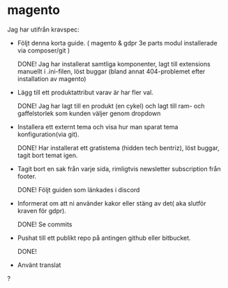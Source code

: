 # magento

Jag har utifrån kravspec: 

- Följt denna korta guide. ( magento & gdpr 3e parts modul installerade via composer/git )  

    DONE! Jag har installerat samtliga komponenter, lagt till extensions manuellt i .ini-filen, löst buggar (bland annat 404-problemet efter installation av magento)

- Lägg till ett produktattribut varav är har fler val. 
  
    DONE! Jag har lagt till en produkt (en cykel) och lagt till ram- och gaffelstorlek som kunden väljer genom dropdown

- Installera ett externt tema och visa hur man sparat tema konfiguration(via git). 

    DONE! Har installerat ett gratistema (hidden tech bentriz), löst buggar, tagit bort temat igen.

- Tagit bort en sak från varje sida, rimligtvis newsletter subscription från footer. 
    
    DONE! Följt guiden som länkades i discord

- Informerat om att ni använder kakor eller stäng av det( aka slutför kraven för gdpr). 

    DONE! Se commits
    
- Pushat till ett publikt repo på antingen github eller bitbucket. 

    DONE! 
    
- Använt translat

?
